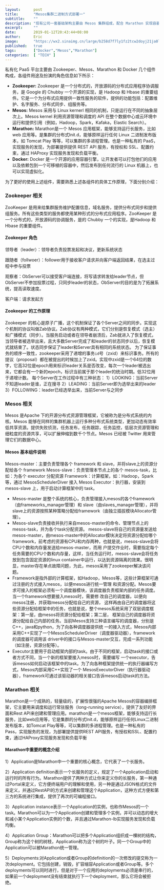 ```yaml
---
layout:      post
title:       "Mesos集群二进制方式部署一"
subtitle:    ""
description: "现有公司一套基础架构主要由 Mesos 集群组成，配合 Marathon 实现容器编排，并利用 Zookeeper 实现 Mesos 和 Marathon 集群的高可用，本文档主要介绍集群中各组件功能"
excerpt:     ""
date:        2019-01-12T20:43:44+08:00
author:      Eric
image:       "https://wx2.sinaimg.cn/large/b258d7f7ly1fz2tcw2doyj21ja0lowqa.jpg"
published:   true
tags:        ["Docker","Mesos","Marathon"]
categories:  [ "TECH" ]
---
```


私有化 PaaS 平台主要由 Zookeeper、Mesos、Marathon 和 Docker 几个组件构成，各组件用途及扮演的角色信息如下所示：

- **Zookeeper:** Zookeeper 是一个分布式的，开放源码的分布式应用程序协调服务，是 Google 的 Chubby 一个开源的实现，是 Hadoop 和 Hbase 的重要组件。它是一个为分布式应用提供一致性服务的软件，提供的功能包括：配置维护、名字服务、分布式同步、组服务等。
- **Mesos:** Mesos 采用与 Linux kernerl 相同的机制，只是运行在不同的抽象层次上。Mesos kernel 利用资源管理和调度的 API 在整个数据中心或云环境中运行和提供引用（例如，Hadoop，Spark，Kafaka，Elastic Search）。
- **Marathon:** Marathon是一个 Mesos 应用框架，能够支持运行长服务，比如 web 应用等。是集群的分布式Init.d，能够原样运行任何 Linux 二进制发布版本，如 Tomcat Play 等等，可以集群的多进程管理。也是一种私有的 PaaS，实现服务的发现，为部署提供提供 REST API 服务，有授权和 SSL、配置约束，通过 HAProxy 实现服务发现和负载平衡。
- **Docker:** Docker 是一个开源的应用容器引擎，让开发者可以打包他们的应用以及依赖包到一个可移植的容器中，然后发布到任何流行的 Linux 机器上，也可以实现虚拟化。

为了更好的使用上述组件，需要熟悉上述各组件的具体工作原理，下面分别介绍：

### Zookeeper 相关

ZooKeeper 是用来给集群服务维护配置信息，域名服务，提供分布式同步和提供组服务。所有这些类型的服务都使用某种形式的分布式应用程序。ZooKeeper 是一个分布式的，开放源码的协调服务，是的 Chubby 一个的实现，是Hadoop 和 Hbase 的重要组件。

#### Zookeeper 角色

领导者（leader）：领导者负责投票发起和决议，更新系统状态

跟随者（follwoer）：follower用于接收客户请求并向客户端返回结果，在选主过程中参与投票

观察者：ObServer可以接受客户端连接，将写请求转发给leader节点，但ObServer不参加投票过程，只同步leader的状态，ObServer的目的是为了拓展系统，提高读取速度。

客户端：请求发起方

#### Zookeeper 的工作原理

Zookeeper 的核心是原子广播，这个机制保证了各个Server之间的同步。实现这个机制的协议叫做Zab协议。Zab协议有两种模式，它们分别是恢复模式（选主）和广播模式（同步）。当服务启动或者在领导者崩溃后，Zab就进入了恢复模式，当领导者被选举出来，且大多数Server完成了和leader的状态同步以后，恢复模式就结束了。状态同步保证了leader和Server具有相同的系统状态。
为了保证事务的顺序一致性，zookeeper采用了递增的事务``id``号（zxid）来标识事务。所有的提议（proposal）都在被提出的时候加上了zxid。实现中zxid是一个64位的数字，它高32位是epoch用来标识leader关系是否改变，每次一个leader被选出来，它都会有一个新的epoch，标识当前属于那个leader的统治时期。低32位用于递增计数。
每个Server在工作过程中有三种状态：
1）LOOKING：当前Server不知道leader是谁，正在搜寻
2）LEADING：当前Server即为选举出来的leader
3）FOLLOWING：leader已经选举出来，当前Server与之同步



### Mesos 相关

Mesos 是Apache 下的开源分布式资源管理框架，它被称为是分布式系统的内核。Mesos 能够在同样的集群机器上运行多种分布式系统类型，更加动态有效率低共享资源。提供失败侦测，任务发布，任务跟踪，任务监控，低层次资源管理和细粒度的资源共享，可以扩展伸缩到数千个节点。Mesos 已经被 Twitter 用来管理它们的数据中心。

#### Mesos 基本组件说明

Mesos-master：主要负责管理各个 framework 和 slave，并将slave上的资源分配给各个 framework
Mesos-slave：负责管理本节点上的各个 mesos-task，比如：为各个 executor 分配资源
Framework：计算框架，如：Hadoop，Spark等，通过 MesosSchedulerDiver 接入 Mesos
Executor：执行器，安装到 mesos-slave 上，用于启动计算框架中的 task。

- Mesos-master 是整个系统的核心，负责管理接入mesos的各个framework（由frameworks_manager管理）和 slave（由slaves_manager管理），并将slave上的资源按照某种策略分配给framework（由独立插拔模块Allocator管 理）。
- Mesos-slave负责接收并执行来自mesos-master的命令、管理节点上的mesos-task，并为各个task分配资源。 mesos-slave将自己的资源量发送给mesos-master，由mesos-master中的Allocator模块决定将资源分配给哪个 framework，前考虑的资源有CPU和内存两种，也就是说，mesos-slave会将CPU个数和内存量发送给mesos-master，而用 户提交作业时，需要指定每个任务需要的CPU个数和内存量，这样，当任务运行时，mesos-slave会将任务放到包含固定资源的linux container中运行，以达到资源隔离的效果。很明显，master存在单点故障问题，为此，mesos采用了zookeeper解决该问题。
- Framework是指外部的计算框架，如Hadoop，Mesos等，这些计算框架可通过注册的方式接入mesos，以便mesos进行统一管理 和资源分配。Mesos要求可接入的框架必须有一个调度器模块，该调度器负责框架内部的任务调度。当一个framework想要接入mesos时，需要修 改自己的调度器，以便向mesos注册，并获取mesos分配给自己的资源， 这样再由自己的调度器将这些资源分配给框架中的任务，也就是说，整个mesos系统采用了双层调度框架：第一层，由mesos将资源分配给框架；第二层， 框架自己的调度器将资源分配给自己内部的任务。当前Mesos支持三种语言编写的调度器，分别是C++，java和python，为了向各种调度器提供统 一的接入方式，Mesos内部采用C++实现了一个MesosSchedulerDriver（调度器驱动器），framework的调度器可调用该 driver中的接口与Mesos-master交互，完成一系列功能（如注册，资源分配等）。
- Executor主要用于启动框架内部的task。由于不同的框架，启动task的接口或者方式不同，当一个新的框架要接入mesos时，需要编写 一个executor，告诉mesos如何启动该框架中的task。为了向各种框架提供统一的执行器编写方式，Mesos内部采用C++实现了一个 MesosExecutorDiver（执行器驱动器），framework可通过该驱动器的相关接口告诉mesos启动task的方法。

### Marathon 相关

Marathon是一个成熟的，轻量级的，扩展性很强的Apache Mesos的容器编排框架，它主要用来调度和运行常驻服务（long-running service），提供了友好的界面和Rest API来创建和管理应用。marathon是一个mesos框架，能够支持运行长服务，比如web应用等，它是集群的分布式Init.d，能够原样运行任何Linux二进制发布版本，如Tomcat Play等等，可以集群的多进程管理。也是一种私有的Pass，实现服务的发现，为部署提供提供REST API服务，有授权和SSL、配置约束，通过HAProxy实现服务发现和负载平衡

#### Marathon中重要的概念介绍

1）Application是Marathon中一个重要的核心概念，它代表了一个长服务。

2）Application definition表示一个长服务的定义，规定了一个Application启动和运行时的所有行为。Marathon提供了两种方式让你来定义你的长服务，第一种通过Portal来定义，它方便终端用户的理解和使用，另一种是通过JSON格式的文件来定义，并通过RestAPI的方式来创建和管理这个Application，这种方式方便和第三方的系统进行集成，提供了再次的可编程接口。

3）Application instance表示一个Application的实例，也称作Mesos的一个task。Marathon可以为一个Application创建和管理多个实例，并可以动态的增大和减小某个Application实例的个数，并且通过Marathon-lb实现服务发现和负载均衡。

4）Application Group：Marathon可以把多个Application组织成一棵树的结构，Group称为这个树的树枝，Application称为这个树的叶子。同一个Group中的Application可以被Marathon统一管理。

5）Deployments:对Application或者Group的definition的一次修改的提交称为一次deployment。它包括创建，销毁，扩容缩容Application或者Group等。多个deployments可以同时进行，但是对于一个应用的deployments必须是串行的，如果前一个deployment没有结束就执行下一个deployment，那么它将会被拒绝。